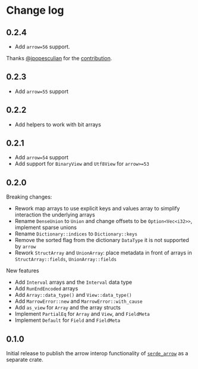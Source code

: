 # Change log

## 0.2.4

- Add `arrow=56` support.

Thanks [@jpopesculian](https://github.com/jpopesculian) for the
[contribution](https://github.com/chmp/marrow/pull/30).

## 0.2.3

- Add `arrow=55` support

## 0.2.2

- Add helpers to work with bit arrays

## 0.2.1

- Add `arrow=54` support
- Add support for `BinaryView` and `Utf8View` for `arrow>=53`

## 0.2.0

Breaking changes:

- Rework map arrays to use explicit keys and values array to simplify interaction the underlying
  arrays
- Rename `DenseUnion` to `Union` and change offsets to be `Option<Vec<i32>>`, implement sparse
  unions
- Rename `Dictionary::indices` to `Dictionary::keys`
- Remove the sorted flag from the dictionary `DataType` it is not supported by `arrow`
- Rework `StructArray` and `UnionArray`: place metadata in front of arrays in `StructArray::fields`,
  `UnionArray::fields`

New features

- Add `Interval` arrays and the `Interval` data type
- Add `RunEndEncoded` arrays
- Add `Array::data_type()` and `View::data_type()`
- Add `MarrowError::new` and `MarrowError::with_cause`
- Add `as_view` for `Array` and the array structs
- Implement `PartialEq` for `Array` and `View`, and `FieldMeta`
- Implement `Default` for `Field` and `FieldMeta`

## 0.1.0

Initial release to publish the arrow interop functionality of
[`serde_arrow`](https://github.com/chmp/serde_arrow) as a separate crate.
